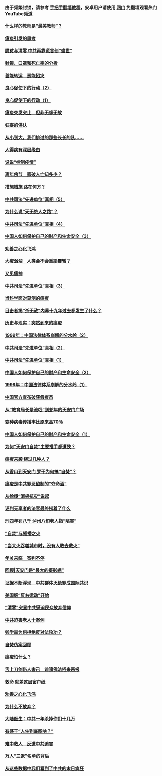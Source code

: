 #### 由于频繁封锁，请参考 [手把手翻墙教程](https://github.com/gfw-breaker/guides/wiki/)，安卓用户请使用 [网门](https://github.com/gfw-breaker/nogfw/blob/master/dl.md?t=03072300) 免翻墙观看热门YouTube频道 

#### [什么样的教师是“最美教师”？](../pages/19/421755.md?t=03072300) 

#### [瘟疫引发的思考](../pages/19/421594.md?t=03072300) 

#### [脱贫与清零 中共再靠谎言创“盛世”](../pages/19/421590.md?t=03072300) 

#### [封锁、口罩和死亡率的分析](../pages/19/421495.md?t=03072300) 

#### [善能转运　恶能招灾](../pages/19/421334.md?t=03072300) 

#### [良心促使下的行动（2）](../pages/19/421361.md?t=03072300) 

#### [良心促使下的行动（1）](../pages/19/421302.md?t=03072300) 

#### [瘟疫突发突止　但非无缘无故](../pages/19/421281.md?t=03072300) 

#### [狂妄的供认](../pages/19/421199.md?t=03072300) 

#### [从小到大，我们排过的那些长长的队……](../pages/19/421243.md?t=03072300) 

#### [人得病有深层缘由](../pages/19/420864.md?t=03072300) 

#### [说说“控制疫情”](../pages/19/420831.md?t=03072300) 

#### [离年傍节　家破人亡知多少？](../pages/19/420563.md?t=03072300) 

#### [措施错施  路在何方？](../pages/19/420076.md?t=03072300) 

#### [中共司法“先进单位”真相（5）](../pages/19/419453.md?t=03072300) 

#### [为什么说“天无绝人之路”？](../pages/19/419618.md?t=03072300) 

#### [中共司法“先进单位”真相（4）](../pages/19/419452.md?t=03072300) 

#### [中国人如何保护自己的财产和生命安全（3）](../pages/19/419405.md?t=03072300) 

#### [劝善之心化飞鸿](../pages/19/418758.md?t=03072300) 

#### [大疫汹汹　人类会不会重蹈覆辙？](../pages/19/419691.md?t=03072300) 

#### [又见瘟神](../pages/19/419225.md?t=03072300) 

#### [中共司法“先进单位”真相（3）](../pages/19/419451.md?t=03072300) 

#### [当科学面对莫测的瘟疫](../pages/19/419625.md?t=03072300) 

#### [目击者揭“杀无赦”内幕十九年过去都发生了什么？](../pages/19/419617.md?t=03072300) 

#### [历史与现实：突然到来的瘟疫](../pages/19/419619.md?t=03072300) 

#### [1999年：中国法律体系崩解的分水岭（2）](../pages/19/419455.md?t=03072300) 

#### [中共司法“先进单位”真相（2）](../pages/19/419450.md?t=03072300) 

#### [中共司法“先进单位”真相（1）](../pages/19/419449.md?t=03072300) 

#### [中国人如何保护自己的财产和生命安全（2）](../pages/19/419404.md?t=03072300) 

#### [1999年：中国法律体系崩解的分水岭（1）](../pages/19/419454.md?t=03072300) 

#### [中国官方宣布破获假疫苗](../pages/19/419504.md?t=03072300) 

#### [从“教育局长是流氓”到蛇年的天安门广场](../pages/19/419470.md?t=03072300) 

#### [变种病毒传播率比原来高70％](../pages/19/419456.md?t=03072300) 

#### [中国人如何保护自己的财产和生命安全（1）](../pages/19/419403.md?t=03072300) 

#### [为何“天安门自焚”主要推手都遭殃？](../pages/19/419348.md?t=03072300) 

#### [瘟疫来袭 绕过几种人？](../pages/19/419349.md?t=03072300) 

#### [从香山到天安门 罗干为何搞“自焚”？](../pages/19/419270.md?t=03072300) 

#### [瘟疫是中共罪恶酿制的“夺命酒”](../pages/19/419223.md?t=03072300) 

#### [从徐栩“消极抗灾”说起](../pages/19/419224.md?t=03072300) 

#### [诬判无辜者的法官最终捞着了什么](../pages/19/419268.md?t=03072300) 

#### [刑四年罚八千 泸州八旬老人指“陷害”](../pages/19/419232.md?t=03072300) 

#### [“自焚”与插播之火](../pages/19/419226.md?t=03072300) 

#### [“当大火吞噬城市时，没有人敢去救火”](../pages/19/419077.md?t=03072300) 

#### [年关来临　冤判不停](../pages/19/419093.md?t=03072300) 

#### [回顾|天安门是“最大的摄影棚”](../pages/19/380866.md?t=03072300) 

#### [证据不断浮现　中共群体灭绝罪成国际共识](../pages/19/419031.md?t=03072300) 

#### [美国版“反右运动”开始](../pages/19/419030.md?t=03072300) 

#### [“清零”突显中共逼迫民众放弃信仰](../pages/19/418995.md?t=03072300) 

#### [中共迫害老人十案例](../pages/19/418831.md?t=03072300) 

#### [钱学森为何拒绝反对法轮功？](../pages/19/418905.md?t=03072300) 

#### [自焚伪案回顾](../pages/19/418799.md?t=03072300) 

#### [瘟疫怕什么？](../pages/19/418800.md?t=03072300) 

#### [舌上刀剑伤人害己　诽谤佛法招来恶报](../pages/19/418731.md?t=03072300) 

#### [救命 就差这层窗户纸](../pages/19/418706.md?t=03072300) 

#### [劝善之心化飞鸿](../pages/19/416766.md?t=03072300) 

#### [为什么不放弃？](../pages/19/418691.md?t=03072300) 

#### [大陆医生：中共一年杀掉你们十几万](../pages/19/418670.md?t=03072300) 

#### [有感于“人生到底图啥？”](../pages/19/418624.md?t=03072300) 

#### [难中救人　反遭中共迫害](../pages/19/418414.md?t=03072300) 

#### [万人“三退”名单的背后](../pages/19/418505.md?t=03072300) 

#### [从这些数据中我们看到了中共的末日疯狂](../pages/19/418420.md?t=03072300) 

